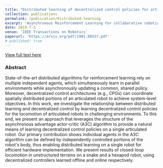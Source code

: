 ```yaml
---
title: "Distributed learning of decentralized control policies for articulated mobile robots"
collection: publications
permalink: /publication/Distributed-learning
excerpt: 'Asynchronous Reinforcement Learning for collaborative robotic manipulation.'
date: 2019-7-3
venue: 'IEEE Transactions on Robotics'
paperurl: 'https://arxiv.org/pdf/1901.08537.pdf'
# published: true
---
```

[View full text here](https://arxiv.org/pdf/1901.08537.pdf)
### Abstract
State-of-the-art distributed algorithms for reinforcement learning rely on multiple independent agents, which simultaneously learn in parallel environments while asynchronously updating a common, shared policy. Moreover, decentralized control architectures (e.g., CPGs) can coordinate spatially distributed portions of an articulated robot to achieve system-level objectives. In this work, we investigate the relationship between distributed learning and decentralized control by learning decentralized control policies for the locomotion of articulated robots in challenging environments. To this end, we present an approach that leverages the structure of the asynchronous advantage actor-critic (A3C) algorithm to provide a natural means of learning decentralized control policies on a single articulated robot. Our primary contribution shows individual agents in the A3C algorithm can be defined by independently controlled portions of the robot's body, thus enabling distributed learning on a single robot for efficient hardware implementation. We present results of closed-loop locomotion in unstructured terrains on a snake and a hexapod robot, using decentralized controllers learned offline and online respectively.
